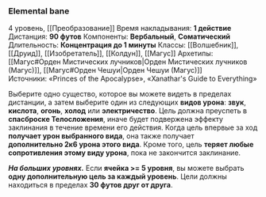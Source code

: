 ### Elemental bane

4 уровень, [[Преобразование]]
Время накладывания: **1 действие**
Дистанция: **90 футов**
Компоненты: **Вербальный**, **Соматический**
Длительность: **Концентрация до 1 минуты**
Классы: [[Волшебник]], [[Друид]], [[Изобретатель]], [[Колдун]], [[Магус]]
Архетипы: [[Магус#Орден Мистических лучников|Орден Мистических лучников (Магус)]], [[Магус#Орден Чешуи|Орден Чешуи (Магус)]]
Источники: «Princes of the Apocalypse», «Xanathar's Guide to Everything»

Выберите одно существо, которое вы можете видеть в пределах дистанции, а затем выберите один из следующих **видов урона**: **звук**, **кислота**, **огонь**, **холод** или **электричество**. Цель должна преуспеть в **спасброске Телосложения**, иначе будет подвержена эффекту заклинания в течение времени его действия. Когда цель впервые за ход **получает урон выбранного вида**, она также получает **дополнительно 2к6 урона этого вида**. Кроме того, цель **теряет любые сопротивления этому виду урона**, пока не закончится заклинание.

**_На больших уровнях._** Если **ячейка >= 5 уровня**, вы можете выбрать **одну дополнительную цель за каждый уровень**. Цели должны находиться в пределах **30 футов друг от друга**.